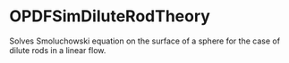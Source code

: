 # OPDFSimDiluteRodTheory
Solves Smoluchowski equation on the surface of a sphere for the case of dilute rods in a linear flow.

